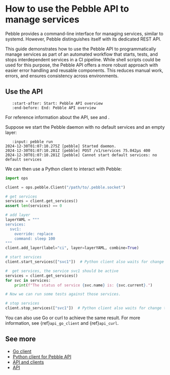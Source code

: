 # How to use the Pebble API to manage services

Pebble provides a command-line interface for managing services, similar to systemd. However, Pebble distinguishes itself with its dedicated REST API.

This guide demonstrates how to use the Pebble API to programmatically manage services as part of an automated workflow that starts, tests, and stops interdependent services in a CI pipeline. While shell scripts could be used for this purpose, the Pebble API offers a more robust approach with easier error handling and reusable components. This reduces manual work, errors, and ensures consistency across environments.

## Use the API

```{include} /reuse/api.md
   :start-after: Start: Pebble API overview
   :end-before: End: Pebble API overview
```

For reference information about the API, see [](../explanation/api-and-clients) and [](../reference/api).

Suppose we start the Pebble daemon with no default services and an empty layer:

```{terminal}
   :input: pebble run
2024-12-30T01:07:10.275Z [pebble] Started daemon.
2024-12-30T01:07:10.281Z [pebble] POST /v1/services 75.042µs 400
2024-12-30T01:07:10.281Z [pebble] Cannot start default services: no default services
```

We can then use a Python client to interact with Pebble:

```python
import ops

client = ops.pebble.Client("/path/to/.pebble.socket")

# get services
services = client.get_services()
assert len(services) == 0

# add layer
layerYAML = """
services:
  svc1:
    override: replace
    command: sleep 100
"""
client.add_layer(label="ci", layer=layerYAML, combine=True)

# start services
client.start_services(["svc1"])  # Python client also waits for change to finish

#  get services, the service svc1 should be active
services = client.get_services()
for svc in services:
    print(f"The status of service {svc.name} is: {svc.current}.")

# Now we can run some tests against those services.

# stop services
client.stop_services(["svc1"])  # Python client also waits for change to finish
```

You can also use Go or curl to achieve the same result. For more information, see {ref}`api_go_client` and {ref}`api_curl`.

## See more

- [Go client](https://pkg.go.dev/github.com/canonical/pebble/client)
- [Python client for Pebble API](https://ops.readthedocs.io/en/latest/reference/pebble.html)
- [API and clients](../explanation/api-and-clients)
- [API](../reference/api)
